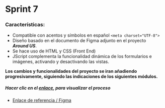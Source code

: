 # Sprint 7

### Características:

- Compatible con acentos y símbolos en español `<meta charset="UTF-8">`
- Diseño basado en el documento de Figma adjunto en el proyecto ***Around US***.
- Se hace uso de HTML y CSS (Front End)
- JScript complementa la funcionalidad dinámica de los formularios e imágenes, activando y desactivando las vistas.

**Los cambios y funcionalidades del proyecto se iran añadiendo progresivamente, siguiendo las indicaciones de los siguientes módulos.**

##### Hacer clic en el [enlace](https://tonytrox.github.io/web_project_around/), para visualizar el proceso

- [Enlace de referencia / Figma](https://practicum-content.s3.us-west-1.amazonaws.com/new-markets/WEB_sprint_6/id/Web_Brief_Sprint_6_ES.fig)